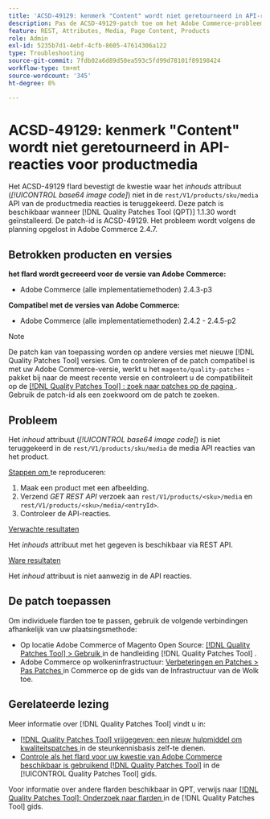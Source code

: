```yaml
---
title: 'ACSD-49129: kenmerk "Content" wordt niet geretourneerd in API-reacties voor productmedia'
description: Pas de ACSD-49129-patch toe om het Adobe Commerce-probleem op te lossen, waarbij het *content*-kenmerk (*base64 image code*) niet wordt geretourneerd in de reacties van de product media-API van "rest/V1/products/sku/media&grave;.
feature: REST, Attributes, Media, Page Content, Products
role: Admin
exl-id: 5235b7d1-4ebf-4cfb-8605-47614306a122
type: Troubleshooting
source-git-commit: 7fdb02a6d89d50ea593c5fd99d78101f89198424
workflow-type: tm+mt
source-wordcount: '345'
ht-degree: 0%

---
```


# ACSD-49129: kenmerk &quot;Content&quot; wordt niet geretourneerd in API-reacties voor productmedia

Het ACSD-49129 flard bevestigt de kwestie waar het *inhouds* attribuut (*[!UICONTROL base64 image code]*) niet in de `rest/V1/products/sku/media` API van de productmedia reacties is teruggekeerd. Deze patch is beschikbaar wanneer [!DNL Quality Patches Tool (QPT)] 1.1.30 wordt geïnstalleerd. De patch-id is ACSD-49129. Het probleem wordt volgens de planning opgelost in Adobe Commerce 2.4.7.

## Betrokken producten en versies

**het flard wordt gecreeerd voor de versie van Adobe Commerce:**

* Adobe Commerce (alle implementatiemethoden) 2.4.3-p3

**Compatibel met de versies van Adobe Commerce:**

* Adobe Commerce (alle implementatiemethoden) 2.4.2 - 2.4.5-p2

>[!NOTE]
>
>De patch kan van toepassing worden op andere versies met nieuwe [!DNL Quality Patches Tool] versies. Om te controleren of de patch compatibel is met uw Adobe Commerce-versie, werkt u het `magento/quality-patches` -pakket bij naar de meest recente versie en controleert u de compatibiliteit op de [[!DNL Quality Patches Tool] : zoek naar patches op de pagina ](https://experienceleague.adobe.com/tools/commerce-quality-patches/index.html?lang=nl-NL) . Gebruik de patch-id als een zoekwoord om de patch te zoeken.

## Probleem

Het *inhoud* attribuut (*[!UICONTROL base64 image code]*) is niet teruggekeerd in de `rest/V1/products/sku/media` de media API reacties van het product.

<u> Stappen om </u> te reproduceren:

1. Maak een product met een afbeelding.
1. Verzend *GET REST API* verzoek aan `rest/V1/products/<sku>/media` en `rest/V1/products/<sku>/media/<entryId>`.
1. Controleer de API-reacties.

<u> Verwachte resultaten </u>

Het *inhouds* attribuut met het gegeven is beschikbaar via REST API.

<u> Ware resultaten </u>

Het *inhoud* attribuut is niet aanwezig in de API reacties.

## De patch toepassen

Om individuele flarden toe te passen, gebruik de volgende verbindingen afhankelijk van uw plaatsingsmethode:

* Op locatie Adobe Commerce of Magento Open Source: [[!DNL Quality Patches Tool] > Gebruik ](/help/tools/quality-patches-tool/usage.md) in de handleiding [!DNL Quality Patches Tool] .
* Adobe Commerce op wolkeninfrastructuur: [ Verbeteringen en Patches > Pas Patches ](https://experienceleague.adobe.com/docs/commerce-cloud-service/user-guide/develop/upgrade/apply-patches.html?lang=nl-NL) in Commerce op de gids van de Infrastructuur van de Wolk toe.

## Gerelateerde lezing

Meer informatie over [!DNL Quality Patches Tool] vindt u in:

* [[!DNL Quality Patches Tool]  vrijgegeven: een nieuw hulpmiddel om kwaliteitspatches ](https://experienceleague.adobe.com/nl/docs/commerce-operations/tools/quality-patches-tool/quality-patches-tool-to-self-serve-quality-patches) in de steunkennisbasis zelf-te dienen.
* [ Controle als het flard voor uw kwestie van Adobe Commerce beschikbaar is gebruikend  [!DNL Quality Patches Tool]](/help/tools/quality-patches-tool/patches-available-in-qpt/check-patch-for-magento-issue-with-magento-quality-patches.md) in de [!UICONTROL Quality Patches Tool] gids.


Voor informatie over andere flarden beschikbaar in QPT, verwijs naar [[!DNL Quality Patches Tool]: Onderzoek naar flarden ](https://experienceleague.adobe.com/tools/commerce-quality-patches/index.html?lang=nl-NL) in de [!DNL Quality Patches Tool] gids.
